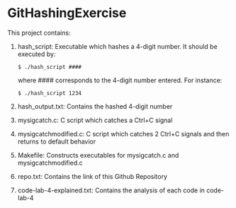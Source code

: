 # GitHashingExercise

This project contains:

1. hash_script: Executable which hashes a 4-digit number. It should be executed by:

    ```$ ./hash_script ####```
    
    where #### corresponds to the 4-digit number entered. For instance:

    ```$ ./hash_script 1234``` 

2. hash_output.txt: Contains the hashed 4-digit number

3. mysigcatch.c: C script which catches a Ctrl+C signal

4. mysigcatchmodified.c: C script which catches 2 Ctrl+C signals and then returns to default behavior

5. Makefile: Constructs executables for mysigcatch.c and mysigcatchmodified.c

6. repo.txt: Contains the link of this Github Repository

7. code-lab-4-explained.txt: Contains the analysis of each code in code-lab-4

